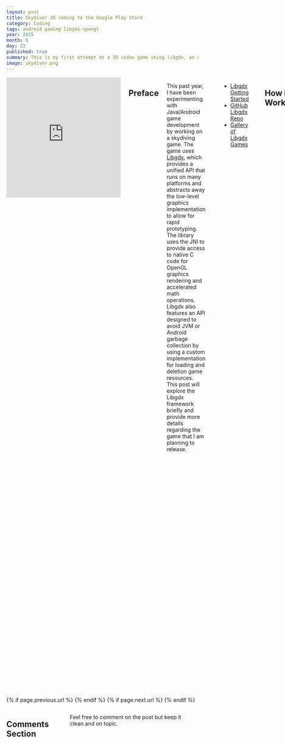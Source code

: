 ```yaml
---
layout: post
title: Skydiver 3D coming to the Google Play Store
category: Coding
tags: android gaming libgdx opengl
year: 2015
month: 5
day: 23
published: true
summary: This is my first attempt at a 3D video game using libgdx, an open-source Java framework for cross-platform game development. 
image: skydiver.png
---
```


<div class="row">	
	<div class="span9 columns">
		<iframe width="420" height="315" src="https://www.youtube.com/embed/-NmvwspVKGo" frameborder="0" allowfullscreen></iframe>
		<h2>Preface</h2>
		<p>This past year, I have been experimenting with Java/Android game development by working on a skydiving game. The game uses <a href="http://libgdx.badlogicgames.com/" target="_blank">Libgdx</a>, which provides a unified API that runs on many platforms and abstracts away the low-level graphics implementation to allow for rapid prototyping. The library uses the JNI to provide access to native C code for OpenGL graphics rendering and accelerated math operations. Libgdx also features an API designed to avoid JVM or Android garbage collection by using a custom implementation for loading and deletion game resources. This post will explore the Libgdx framework briefly and provide more details regarding the game that I am planning to release.</p>
        <p>
            <ul>
                <li><a href="http://libgdx.badlogicgames.com/documentation.html" target="_blank">Libgdx Getting Started</a></li>
                <li><a href="http://www.github.com/libgdx/libgdx" target="_blank">GitHub Libgdx Repo</a></li>
                <li><a href="http://libgdx.badlogicgames.com/gallery.html" target="_blank">Gallery of Libgdx Games</a></li>
            </ul>
        </p>
		<h2>How it Works</h2>
		<figure>
		    <img src="https://raw.githubusercontent.com/wiki/libgdx/libgdx/images/modules-overview.png">
		    <figcaption><i>Overview of Libgdx modules (<a href="https://github.com/libgdx/libgdx/wiki/Modules-overview" target="_blank">from wiki</a>)</i></figcaption>
		</figure>
		<p>Libgdx comprises several modules for input, graphics, files, audio, networking, game logic, and math/physics. It enables you to write code once and deploy it to multiple platforms without modification. High-level APIs simplify the rendering of 2D and 3D graphics, however Libgdx gives the option of working with OpenGL directly using Java interfaces. More information is available at the <a href="https://github.com/libgdx/libgdx/wiki" target="_blank">Libgdx wiki</a>.</p>
        <h2>Creating the Skydiver 3D game</h2>
		<p>The game consists of a skydiver who jumps off a plane from 14,000 feet and soars to the ground, earning points for collecting rings and stars. The player can optionally go faster by pressing a lightning bolt icon to get a bonus. Once the skydiver reaches an altitude of 3,000 feet, the player is prompted to open the parachute while an accuracy bar is displayed on the screen. Points are awarded based on the timing of the parachute opening. Once the parachute is opened, the player lands the skydiver on a target as close to the center as possible.</p>
        <p>The skydiver is represented by a 3D model which I created in <a href="https://www.blender.org/" target="_blank">Blender</a>. The model contains animations for opening the parachute and changing the pose of the skydiver to a diving position. The ring and star collectibles are represented by 2D images which are rendered using a perspective projection model, via the usage of a "Decal" class that represents a sprite in 3D space. The terrain is represented by a mesh of 3D locations and triangles. The <a href="http://en.wikipedia.org/wiki/Diamond-square_algorithm" target="_blank">diamond-square algorithm</a> is used for the procedural generation of a heightmap to create more realistic detail, and a custom OpenGL shader is used to apply a fog effect at high altitudes and allow blending of textures. Originally I had 3D models for the plane and the target, but these caused slow rendering performance in Android that caused the game to crash unexpectedly. The target is now a 2D texture that is generated procedurally. I am also working on the procedural generation of clouds using <a href="http://en.wikipedia.org/wiki/Perlin_noise" target="_blank">Perlin noise</a>, which is ideal for randomly generating natural textures when memory is limited.</p>
        <p>I implemented the model-view-controller design pattern to abstract away game logic from user input and rendering. The "model" consists of a World class which encapsulates the game objects and stores the state of the world. Libgdx is used to perform rendering and user input based on the current state of the world. A heads-up-display is used to show the current game status.</p>
		<p>Overall, the game is organized into several screens which represent the user interface for the current activity and utilize a common base class. Transitions between each user interface is managed by switching the current screen. A single screen represents the user interface displayed when skydiving, and a series of menu screens allow navigation throughout the game and the changing of settings.</p>
        <p>A single class is used to manage loading game resources such as textures, models, and sounds so that resources are centralized within the game. Helper classes are also used to manage the playing of music and sound effects, store user preferences, and generate text dynamically from a FreeType font.</p>
        <p>One of the main issues that I encountered was that the behaviour of the game on Android varied significantly from desktop performance due to differences in processor speed and memory, so I would recommend anyone planning to use Libgdx for Android to test the game regularly on a real Android device and not an emulator. Additional care must be taken to reduce memory usage.</p>
        <p>The source code of the game is available at my <a href="https://github.com/mscarlett/Skydiver-3D" target="_blank">Github repo</a> if you want to try it yourself. I also hope to release the game on the Google Play Store in a month.</p>
	</div>
</div> 

<div class="row">	
	<div class="span9 column">
			<p class="pull-right">{% if page.previous.url %} <a href="{{page.previous.url}}" title="Previous Post: {{page.previous.title}}"><i class="icon-chevron-left"></i></a> 	{% endif %}   {% if page.next.url %} 	<a href="{{page.next.url}}" title="Next Post: {{page.next.title}}"><i class="icon-chevron-right"></i></a> 	{% endif %} </p>  
	</div>
</div>

<div class="row">	
    <div class="span9 columns">    
		<h2>Comments Section</h2>
	    <p>Feel free to comment on the post but keep it clean and on topic.</p>	
		<div id="disqus_thread"></div>
		<script type="text/javascript">
			/* * * CONFIGURATION VARIABLES: EDIT BEFORE PASTING INTO YOUR WEBPAGE * * */
			var disqus_shortname = 'mscarlett'; // required: replace example with your forum shortname
			var disqus_identifier = '{{ page.url }}';
			var disqus_url = 'http://mscarlett.github.io{{ page.url }}';
			
			/* * * DON'T EDIT BELOW THIS LINE * * */
			(function() {
				var dsq = document.createElement('script'); dsq.type = 'text/javascript'; dsq.async = true;
				dsq.src = 'http://' + disqus_shortname + '.disqus.com/embed.js';
				(document.getElementsByTagName('head')[0] || document.getElementsByTagName('body')[0]).appendChild(dsq);
			})();
		</script>
		<noscript>Please enable JavaScript to view the <a href="http://disqus.com/?ref_noscript">comments powered by Disqus.</a></noscript>
		<a href="http://disqus.com" class="dsq-brlink">blog comments powered by <span class="logo-disqus">Disqus</span></a>
	</div>
</div>

<!-- Twitter -->
<script>!function(d,s,id){var js,fjs=d.getElementsByTagName(s)[0];if(!d.getElementById(id)){js=d.createElement(s);js.id=id;js.src="//platform.twitter.com/widgets.js";fjs.parentNode.insertBefore(js,fjs);}}(document,"script","twitter-wjs");</script>

<!-- Google + -->
<script type="text/javascript">
  (function() {
    var po = document.createElement('script'); po.type = 'text/javascript'; po.async = true;
    po.src = 'https://apis.google.com/js/plusone.js';
    var s = document.getElementsByTagName('script')[0]; s.parentNode.insertBefore(po, s);
  })();
</script>